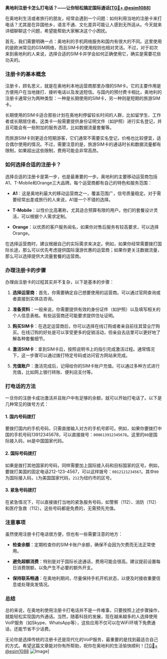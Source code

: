 **奥地利注册卡怎么打电话？——让你轻松搞定国际通话[[TG💪+ @esim1088](https://t.me/s/esim1088)]**

在奥地利生活或者旅行的朋友，经常会遇到一个问题：如何利用当地的注册卡来打电话？尤其是在异国他乡，语言不通、文化差异可能让人感到无所适从。今天就来详细聊聊这个问题，希望能帮助大家解决这个小困扰。

首先，我们需要明确一点：奥地利的手机网络服务和国内有很大的不同。这里使用的是欧洲常见的GSM网络，而且SIM卡的使用规则也相对灵活。不过，对于初次来到奥地利的人来说，选择合适的SIM卡并学会如何正确使用它，确实是需要花些功夫的。

### 注册卡的基本概念

注册卡，顾名思义，就是在奥地利本地运营商那里办理的SIM卡。它的主要作用是方便用户在当地拨打、接听电话以及发送短信。与国内的预付费卡相比，奥地利的注册卡通常分为两种类型：一种是长期使用的SIM卡，另一种则是短期的旅游SIM卡。

长期使用的SIM卡适合那些计划在奥地利停留较长时间的人群，比如留学生、工作者或长期居住者。这类卡一般需要提供身份证明文件（如护照）进行实名登记，并且可能会有一些附加的服务选项，比如数据流量套餐等。

而旅游SIM卡则更适合短期游客，它们通常不需要实名登记，价格也比较便宜，适合偶尔使用的情况。不过，需要注意的是，旅游SIM卡的通话时长和数据流量都有限制，如果超出这些限制，费用可能会非常高昂。

### 如何选择合适的注册卡？

选择合适的注册卡是第一步，也是最重要的一步。奥地利的主要移动运营商包括A1、T-Mobile和Orange三大品牌。每个运营商都有自己的特色和服务范围：

- **A1**：这是奥地利最大的移动运营商之一，覆盖范围广，信号质量稳定。对于需要经常出差或旅行的人来说，A1是一个不错的选择。
  
- **T-Mobile**：以性价比高著称，尤其适合预算有限的用户。他们的套餐设计灵活，可以根据个人需求定制。

- **Orange**：以优质的客户服务闻名，如果你对售后服务有较高要求，可以选择Orange。

在选择运营商时，建议根据自己的实际需求来决定。例如，如果你经常需要拨打国际长途，那么可以优先考虑提供国际漫游优惠的运营商；如果你更关注数据流量，那么可以选择提供大流量套餐的运营商。

### 办理注册卡的步骤

办理由注册卡的过程其实并不复杂，以下是基本的步骤：

1. **选择运营商**：首先，你需要确定自己想要使用的运营商。可以通过官网查询或者直接到实体店咨询。

2. **准备资料**：一般来说，你需要提供有效的身份证件（如护照）以及填写相关的个人信息表格。有些运营商还可能要求提供住址证明。

3. **购买SIM卡**：在选定运营商后，你可以选择在线订购或者亲自前往其营业厅购买。在线订购的好处是可以享受更多的促销活动，但亲自去店里可以更好地了解各种套餐细节。

4. **激活SIM卡**：拿到SIM卡后，按照说明书上的指引完成激活过程。通常情况下，这一步骤可以通过拨打特定号码或访问官方网站来完成。

5. **充值账户**：激活完成后，记得给你的SIM卡账户充值。可以通过多种方式进行充值，比如网上银行转账、便利店支付等。

### 打电话的方法

一旦你的注册卡成功激活并且账户中有足够的余额，就可以开始打电话了。以下是几种常见的拨号方式：

#### 1. 国内号码拨打
要拨打国内的手机号码，只需直接输入对方的手机号即可。例如，如果你要拨打中国的手机号码13912345678，可以直接拨号：`008613912345678`。这里的`00`是国际接入码，`86`是中国国家代码。

#### 2. 国际号码拨打
如果是拨打其他国家的号码，同样需要加上国际接入码和目标国家的区号。例如，要拨打美国的固定电话212-123-4567，可以这样拨号：`0012121234567`。其中`00`为国际接入码，`1`为美国国家代码，`212`为纽约市的区号。

#### 3. 紧急号码拨打
在紧急情况下，可以直接拨打当地的紧急服务号码，如警察（112）、消防（112）和医疗急救（112）。这些号码都是免费的，无需预先充值。

### 注意事项

虽然使用注册卡打电话很方便，但也有一些需要注意的地方：

- **检查余额**：定期检查你的SIM卡账户余额，确保不会因为欠费而无法正常使用。

- **避免超额消费**：特别是对于国际长途通话，费用可能会很高。建议提前设置每日消费限额，以免产生不必要的额外开支。

- **保持联系畅通**：在奥地利期间，尽量保持手机开机状态，以便及时接收重要信息或处理突发情况。

### 总结

总的来说，在奥地利使用注册卡打电话并不是一件难事，只要按照上述步骤操作，就能轻松实现国内外通话。当然，随着科技的发展，现在越来越多的人选择使用VoIP服务（如Skype、WhatsApp等），这些应用不仅可以在WiFi环境下免费通话，还能节省不少话费。

无论你是选择传统的注册卡还是现代化的VoIP服务，最重要的是找到最适合自己的方式。希望这篇文章能对你有所帮助，祝你在奥地利的生活愉快顺利！[[TG💪+ @esim1088](https://t.me/s/esim1088) ![Image](https://i.postimg.cc/4NQfJmqS/Snipaste-2025-05-13-00-14-12.png)]